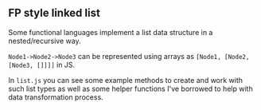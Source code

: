 ## FP style linked list

Some functional languages implement a list data structure in a nested/recursive way.

<Code>Node1->Node2->Node3</Code> can be represented using arrays as
<Code>[Node1, [Node2, [Node3, []]]]</Code> in JS.

In <Code>list.js</Code> you can see some example methods to create and work with such list types as well as some helper functions I've borrowed to help with data transformation process.